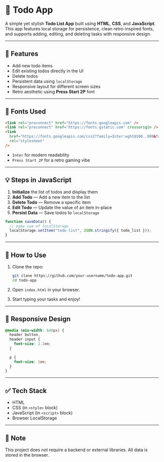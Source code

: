 # 📝 Todo App

A simple yet stylish **Todo List App** built using **HTML**, **CSS**, and **JavaScript**. This app features local storage for persistence, clean retro-inspired fonts, and supports adding, editing, and deleting tasks with responsive design.

---

## 🌟 Features

- Add new todo items
- Edit existing todos directly in the UI
- Delete todos
- Persistent data using `localStorage`
- Responsive layout for different screen sizes
- Retro aesthetic using **Press Start 2P** font

---

## 🎨 Fonts Used

```html
<link rel="preconnect" href="https://fonts.googleapis.com" />
<link rel="preconnect" href="https://fonts.gstatic.com" crossorigin />
<link
  href="https://fonts.googleapis.com/css2?family=Inter:wght@100..900&family=Press+Start+2P&display=swap"
  rel="stylesheet"
/>
```

- `Inter` for modern readability
- `Press Start 2P` for a retro gaming vibe

---

## 💡 Steps in JavaScript

1. **Initialize** the list of todos and display them
2. **Add Todo** — Add a new item to the list
3. **Delete Todo** — Remove a specific item
4. **Edit Todo** — Update the value of an item in-place
5. **Persist Data** — Save todos to `localStorage`

```js
function saveData() {
  // make use of localStorage
  localStorage.setItem("todo-list", JSON.stringify({ todo_list }));
}
```

---

## 📁 How to Use

1. Clone the repo:
   ```bash
   git clone https://github.com/your-username/todo-app.git
   cd todo-app
   ```

2. Open `index.html` in your browser.

3. Start typing your tasks and enjoy!

---

## 📱 Responsive Design

```css
@media (min-width: 640px) {
  header button,
  header input {
    font-size: 1.2em;
  }

  p {
    font-size: 1em;
  }
}
```

---

## ✅ Tech Stack

- HTML
- CSS (in `<style>` block)
- JavaScript (in `<script>` block)
- Browser LocalStorage

---

## 📌 Note

This project does not require a backend or external libraries. All data is stored in the browser.
